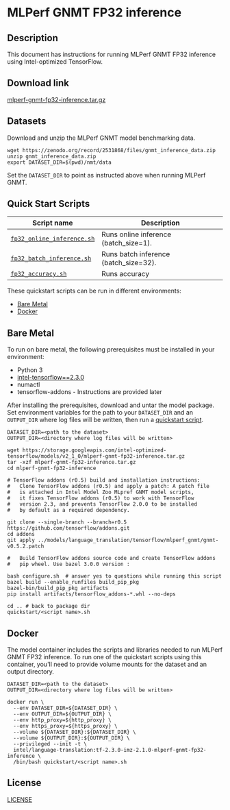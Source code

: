 <!--- 0. Title -->
# MLPerf GNMT FP32 inference

<!-- 10. Description -->
## Description

This document has instructions for running MLPerf GNMT FP32 inference using
Intel-optimized TensorFlow.

<!--- 20. Download link -->
## Download link

[mlperf-gnmt-fp32-inference.tar.gz](https://storage.googleapis.com/intel-optimized-tensorflow/models/v2_1_0/mlperf-gnmt-fp32-inference.tar.gz)

<!--- 30. Datasets -->
## Datasets

Download and unzip the MLPerf GNMT model benchmarking data.

```
wget https://zenodo.org/record/2531868/files/gnmt_inference_data.zip
unzip gnmt_inference_data.zip
export DATASET_DIR=$(pwd)/nmt/data
```

Set the `DATASET_DIR` to point as instructed above  when running MLPerf GNMT.

<!--- 40. Quick Start Scripts -->
## Quick Start Scripts

| Script name | Description |
|-------------|-------------|
| [`fp32_online_inference.sh`](fp32_online_inference.sh) | Runs online inference (batch_size=1). |
| [`fp32_batch_inference.sh`](fp32_batch_inference.sh) | Runs batch inference (batch_size=32). |
| [`fp32_accuracy.sh`](fp32_accuracy.sh) | Runs accuracy |

These quickstart scripts can be run in different environments:
* [Bare Metal](#bare-metal)
* [Docker](#docker)

<!--- 50. Bare Metal -->
## Bare Metal

To run on bare metal, the following prerequisites must be installed in your environment:
* Python 3
* [intel-tensorflow==2.3.0](https://pypi.org/project/intel-tensorflow/)
* numactl
* tensorflow-addons - Instructions are provided later
   

After installing the prerequisites, download and untar the model package.
Set environment variables for the path to your `DATASET_DIR` and an
`OUTPUT_DIR` where log files will be written, then run a 
[quickstart script](#quick-start-scripts).

```
DATASET_DIR=<path to the dataset>
OUTPUT_DIR=<directory where log files will be written>

wget https://storage.googleapis.com/intel-optimized-tensorflow/models/v2_1_0/mlperf-gnmt-fp32-inference.tar.gz
tar -xzf mlperf-gnmt-fp32-inference.tar.gz
cd mlperf-gnmt-fp32-inference

# TensorFlow addons (r0.5) build and installation instructions:
#   Clone TensorFlow addons (r0.5) and apply a patch: A patch file
#   is attached in Intel Model Zoo MLpref GNMT model scripts,
#   it fixes TensorFlow addons (r0.5) to work with TensorFlow 
#   version 2.3, and prevents TensorFlow 2.0.0 to be installed 
#   by default as a required dependency.

git clone --single-branch --branch=r0.5 https://github.com/tensorflow/addons.git
cd addons
git apply ../models/language_translation/tensorflow/mlperf_gnmt/gnmt-v0.5.2.patch

#   Build TensorFlow addons source code and create TensorFlow addons
#   pip wheel. Use bazel 3.0.0 version :

bash configure.sh  # answer yes to questions while running this script
bazel build --enable_runfiles build_pip_pkg
bazel-bin/build_pip_pkg artifacts
pip install artifacts/tensorflow_addons-*.whl --no-deps

cd .. # back to package dir
quickstart/<script name>.sh
```

<!--- 60. Docker -->
## Docker

The model container includes the scripts and libraries needed to run 
MLPerf GNMT FP32 inference. To run one of the quickstart scripts 
using this container, you'll need to provide volume mounts for the dataset 
and an output directory.

```
DATASET_DIR=<path to the dataset>
OUTPUT_DIR=<directory where log files will be written>

docker run \
  --env DATASET_DIR=${DATASET_DIR} \
  --env OUTPUT_DIR=${OUTPUT_DIR} \
  --env http_proxy=${http_proxy} \
  --env https_proxy=${https_proxy} \
  --volume ${DATASET_DIR}:${DATASET_DIR} \
  --volume ${OUTPUT_DIR}:${OUTPUT_DIR} \
  --privileged --init -t \
  intel/language-translation:tf-2.3.0-imz-2.1.0-mlperf-gnmt-fp32-inference \
  /bin/bash quickstart/<script name>.sh
```

<!--- 80. License -->
## License

[LICENSE](/LICENSE)

